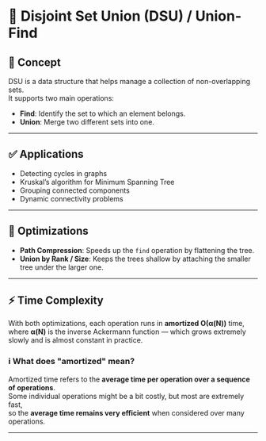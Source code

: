 # 🔗 Disjoint Set Union (DSU) / Union-Find

## 🧠 Concept
DSU is a data structure that helps manage a collection of non-overlapping sets.  
It supports two main operations:
- **Find**: Identify the set to which an element belongs.
- **Union**: Merge two different sets into one.

---

## ✅ Applications
- Detecting cycles in graphs
- Kruskal’s algorithm for Minimum Spanning Tree
- Grouping connected components
- Dynamic connectivity problems

---

## 🚀 Optimizations
- **Path Compression**: Speeds up the `find` operation by flattening the tree.
- **Union by Rank / Size**: Keeps the trees shallow by attaching the smaller tree under the larger one.

---

## ⚡ Time Complexity
With both optimizations, each operation runs in **amortized O(α(N))** time,  
where **α(N)** is the inverse Ackermann function — which grows extremely slowly and is almost constant in practice.

### ℹ️ What does "amortized" mean?
Amortized time refers to the **average time per operation over a sequence of operations**.  
Some individual operations might be a bit costly, but most are extremely fast,  
so the **average time remains very efficient** when considered over many operations.

---
